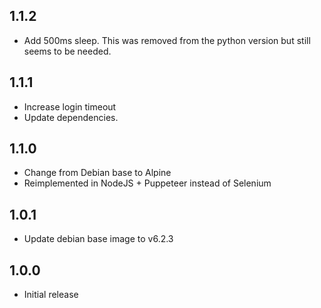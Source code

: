 <!-- https://developers.home-assistant.io/docs/add-ons/presentation#keeping-a-changelog -->

## 1.1.2
 - Add 500ms sleep. This was removed from the python version but still seems to be needed.

## 1.1.1
 - Increase login timeout
 - Update dependencies.

## 1.1.0

- Change from Debian base to Alpine
- Reimplemented in NodeJS + Puppeteer instead of Selenium

## 1.0.1

- Update debian base image to v6.2.3

## 1.0.0

- Initial release
